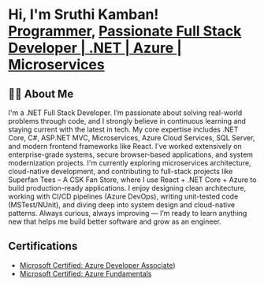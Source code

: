 <h1>Hi, I'm Sruthi Kamban! <br/><a href="https://github.com/skamban">Programmer</a>, <a href="https://www.linkedin.com/in/skamban/">Passionate Full Stack Developer | .NET | Azure | Microservices</a></h1>

<h2>👨‍💻 About Me</h2>
I'm a .NET Full Stack Developer. I’m passionate about solving real-world problems through code, and I strongly believe in continuous learning and staying current with the latest in tech.
My core expertise includes .NET Core, C#, ASP.NET MVC, Microservices, Azure Cloud Services, SQL Server, and modern frontend frameworks like React. I’ve worked extensively on enterprise-grade systems, secure browser-based applications, and system modernization projects.
 I'm currently exploring microservices architecture, cloud-native development, and contributing to full-stack projects like Superfan Tees – A CSK Fan Store, where I use React + .NET Core + Azure to build production-ready applications.
 I enjoy designing clean architecture, working with CI/CD pipelines (Azure DevOps), writing unit-tested code (MSTest/NUnit), and diving deep into system design and cloud-native patterns.
  Always curious, always improving — I’m ready to learn anything new that helps me build better software and grow as an engineer.

  <h2>Certifications</h2>

- [Microsoft Certified: Azure Developer Associate](https://www.credly.com/badges/18de8859-e629-4a0e-a8c3-716df2fc121c/linked_in_profile))
- [Microsoft Certified: Azure Fundamentals](https://www.credly.com/badges/ce48a3da-9541-4252-ad4e-dec2ea63b966/linked_in_profile)

<!--<h2>Connect with me:</h2>

[<img align="left" alt="JoshMadakor | YouTube" width="22px" src="https://cdn.jsdelivr.net/npm/simple-icons@v3/icons/youtube.svg" />][youtube]
[<img align="left" alt="JoshMadakor | Twitter" width="22px" src="https://cdn.jsdelivr.net/npm/simple-icons@v3/icons/twitter.svg" />][twitter]
[<img align="left" alt="JoshMadakor | LinkedIn" width="22px" src="https://cdn.jsdelivr.net/npm/simple-icons@v3/icons/linkedin.svg" />][linkedin]
[<img align="left" alt="JoshMadakor | Instagram" width="22px" src="https://cdn.jsdelivr.net/npm/simple-icons@v3/icons/instagram.svg" />][instagram]

[twitter]: https://twitter.com/joshmadakor
[youtube]: https://www.youtube.com/c/joshmadakor
[instagram]: https://www.instagram.com/joshmadakor/
[linkedin]: https://linkedin.com/in/joshmadakor
-->

<!--
**joshmadakor1/joshmadakor1** is a ✨ _special_ ✨ repository because its `README.md` (this file) appears on your GitHub profile.

Here are some ideas to get you started:

- 🔭 I’m currently working on ...
- 🌱 I’m currently learning ...
- 👯 I’m looking to collaborate on ...
- 🤔 I’m looking for help with ...
- 💬 Ask me about ...
- 📫 How to reach me: ...
- 😄 Pronouns: ...
- ⚡ Fun fact: ...
-->

<!--
**skamban/skamban** is a ✨ _special_ ✨ repository because its `README.md` (this file) appears on your GitHub profile.

Here are some ideas to get you started:

- 🔭 I’m currently working on ...
- 🌱 I’m currently learning ...
- 👯 I’m looking to collaborate on ...
- 🤔 I’m looking for help with ...
- 💬 Ask me about ...
- 📫 How to reach me: ...
- 😄 Pronouns: ...
- ⚡ Fun fact: ...
-->
